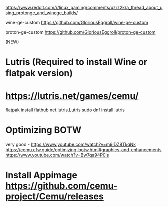 
https://www.reddit.com/r/linux_gaming/comments/uzrz2k/a_thread_about_using_protonge_and_winege_builds/

wine-ge-custom
https://github.com/GloriousEggroll/wine-ge-custom

proton-ge-custom
https://github.com/GloriousEggroll/proton-ge-custom


(NEW)

# Lutris (Required to install Wine or flatpak version)
# https://lutris.net/games/cemu/
  flatpak install flathub net.lutris.Lutris
  sudo dnf install lutris
  
  
  
# Optimizing BOTW 
  very good - https://www.youtube.com/watch?v=m9lDZ8TkqNk
  https://cemu.cfw.guide/optimizing-botw.html#graphics-and-enhancements
  https://www.youtube.com/watch?v=Bw7qa94P0ls
  
  
  # Install Appimage https://github.com/cemu-project/Cemu/releases
